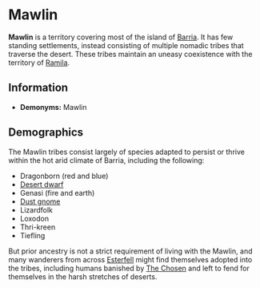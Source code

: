 # Mawlin

**Mawlin** is a territory covering most of the island of [Barria](../mote/esterfell/barria.md). It has few standing settlements, instead consisting of multiple nomadic tribes that traverse the desert. These tribes maintain an uneasy coexistence with the territory of [Ramila](ramila.md).

## Information

- **Demonyms:** Mawlin

## Demographics

The Mawlin tribes consist largely of species adapted to persist or thrive within the hot arid climate of Barria, including the following:

- Dragonborn (red and blue)
- [Desert dwarf](../species/dwarf.md#desert-dwarf)
- Genasi (fire and earth)
- [Dust gnome](../species/gnome.md#dust-gnome)
- Lizardfolk
- Loxodon
- Thri-kreen
- Tiefling

But prior ancestry is not a strict requirement of living with the Mawlin, and many wanderers from across [Esterfell](../mote/esterfell/esterfell.md) might find themselves adopted into the tribes, including humans banished by [The Chosen](../organizations/the-chosen/the-chosen.md) and left to fend for themselves in the harsh stretches of deserts.
